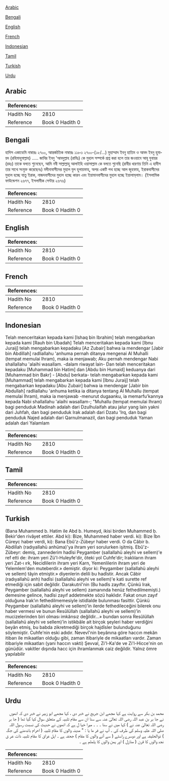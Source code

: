 [Arabic](#arabic)

[Bengali](#bengali)

[English](#english)

[French](#french)

[Indonesian](#indonesian)

[Tamil](#tamil)

[Turkish](#turkish)

[Urdu](#urdu)

## Arabic


<div dir="rtl" lang="ar" style={{fontSize:'larger',backgroundColor:'#f8f9fa',padding:20}}>

</div>
<div style={{backgroundColor:'#f8f9fa',padding:20, marginBottom: 10}}><table> <thead> <tr> <th>References:</th> <th></th> </tr> </thead> <tbody><tr><td>Hadith No</td><td>2810</td></tr><tr><td>Reference</td><td>Book 0 Hadith 0</td></tr></tbody></table></div>

## Bengali


<div dir="ltr" lang="bn" style={{fontSize:'larger',backgroundColor:'#f8f9fa',padding:20}}>
হাদিস একাডেমি নাম্বারঃ ২৭০০, আন্তর্জাতিক নাম্বারঃ ১১৮৩ ২৭০০-(১৮/...) মুহাম্মাদ ইবনু হাতিম ও আবদ ইবনু হুমায়দ (রহিমাহুমাল্লাহ) ..... জাবির ইবনু 'আবদুল্লাহ (রাযিঃ) কে মুহাল সম্পর্কে প্রশ্ন করা হলে তার জওয়াবে আবূ যুবায়র (রহঃ) তাকে বলতে শুনেছেন, আমি নবী সাল্লাল্লাহু আলাইহি ওয়াসাল্লাম কে বলতে শুনেছি (রাবীর ধারণায় তিনি এ হাদীস তার সাথে সংযুক্ত করেছেনঃ) মদীনাবাসীদের মুহাল যুল হুলায়ফাহ্, অপর একটি পথ হচ্ছে আল জুহফাহ, ইরাকবাসীদের মুহাল হচ্ছে যাতু ইরাক, নাজদবাসীদের মুহাল হচ্ছে কারন এবং ইয়ামানবাসীদের মুহাল হচ্ছে ইয়ালাম্‌লাম। (ইসলামিক ফাউন্ডেশন ২৬৭৭, ইসলামীক সেন্টার ২৬৭৬)
</div>
<div style={{backgroundColor:'#f8f9fa',padding:20, marginBottom: 10}}><table> <thead> <tr> <th>References:</th> <th></th> </tr> </thead> <tbody><tr><td>Hadith No</td><td>2810</td></tr><tr><td>Reference</td><td>Book 0 Hadith 0</td></tr></tbody></table></div>

## English


<div dir="ltr" lang="en" style={{fontSize:'larger',backgroundColor:'#f8f9fa',padding:20}}>

</div>
<div style={{backgroundColor:'#f8f9fa',padding:20, marginBottom: 10}}><table> <thead> <tr> <th>References:</th> <th></th> </tr> </thead> <tbody><tr><td>Hadith No</td><td>2810</td></tr><tr><td>Reference</td><td>Book 0 Hadith 0</td></tr></tbody></table></div>

## French


<div dir="ltr" lang="fr" style={{fontSize:'larger',backgroundColor:'#f8f9fa',padding:20}}>

</div>
<div style={{backgroundColor:'#f8f9fa',padding:20, marginBottom: 10}}><table> <thead> <tr> <th>References:</th> <th></th> </tr> </thead> <tbody><tr><td>Hadith No</td><td>2810</td></tr><tr><td>Reference</td><td>Book 0 Hadith 0</td></tr></tbody></table></div>

## Indonesian


<div dir="ltr" lang="id" style={{fontSize:'larger',backgroundColor:'#f8f9fa',padding:20}}>
Telah menceritakan kepada kami [Ishaq bin Ibrahim] telah mengabarkan kepada kami [Rauh bin Ubadah] Telah menceritakan kepada kami [Ibnu Juraij] telah mengabarkan kepadaku [Az Zubair] bahwa ia mendengar [Jabir bin Abdillah] radliallahu 'anhuma pernah ditanya mengenai Al Muhalli (tempat memulai Ihram), maka ia menjawab; Aku pernah mendengar Nabi shallallahu 'alaihi wasallam. -dalam riwayat lain- Dan telah menceritakan kepadaku [Muhammad bin Hatim] dan [Abdu bin Humaid] keduanya dari [Muhammad bin Bakr] - [Abdu] berkata- telah mengabarkan kepada kami [Muhammad] telah mengabarkan kepada kami [Ibnu Juraij] telah mengabarkan kepadaku [Abu Zubair] bahwa ia mendengar [Jabir bin Abdullah] radliallahu 'anhuma ketika ia ditanya tentang Al Muhallu (tempat memulai Ihram), maka ia menjawab -menurut dugaanku, ia memarfu'kannya kepada Nabi shallallahu 'alaihi wasallam-; "Muhallu (tempat memulai Ihram) bagi penduduk Madinah adalah dari Dzulhulaifah atau jalur yang lain yakni dari Juhfah, dan bagi penduduk Irak adalah dari Dzatu 'Irq, dan bagi penduduk Najed adalah dari Qarnulmanazil, dan bagi penduduk Yaman adalah dari Yalamlam
</div>
<div style={{backgroundColor:'#f8f9fa',padding:20, marginBottom: 10}}><table> <thead> <tr> <th>References:</th> <th></th> </tr> </thead> <tbody><tr><td>Hadith No</td><td>2810</td></tr><tr><td>Reference</td><td>Book 0 Hadith 0</td></tr></tbody></table></div>

## Tamil


<div dir="ltr" lang="ta" style={{fontSize:'larger',backgroundColor:'#f8f9fa',padding:20}}>

</div>
<div style={{backgroundColor:'#f8f9fa',padding:20, marginBottom: 10}}><table> <thead> <tr> <th>References:</th> <th></th> </tr> </thead> <tbody><tr><td>Hadith No</td><td>2810</td></tr><tr><td>Reference</td><td>Book 0 Hadith 0</td></tr></tbody></table></div>

## Turkish


<div dir="ltr" lang="tr" style={{fontSize:'larger',backgroundColor:'#f8f9fa',padding:20}}>
(Bana Muhammed b. Hatim ile Abd b. Humeyd, ikisi birden Muhammed b. Bekir'den rivâyet ettiler. Abd ki): Bize, Muhammed haber verdi. ki): Bize İbn Cüreyc haber verdi, ki): Bana Ebû'z-Zübeyr haber verdi. O da Câbir b. Abdillah (radıyallahü anhüma)'ya ihram yeri sorulurken işitmiş. Ebû'z-Zübeyr: demiş, zannederim hadîsi Peygamber (sallallahü aleyhi ve sellem)'e ref etti de: ihram yeri Zü'l-Huleyfe'dir, öteki yol Cuhfe'dir; Iraklıların ihram yeri Zat-ı ırk, Necidlilerin ihram yeri Karn, Yemenlilerin ihram yeri de Yelemlem'den muteberdir.» demiştir. diyor ki: Peygamber (sallallahü aleyhi ve sellem) tâyin etmiştir.» diyenlerin delili bu hadîstir. Ancak Câbir (radıyallahü anh) hadîsi (sallallahü aleyhi ve sellem)'e kati surette ref etmediği için sabit değildir. Darakutnî'nin (Bu hadîs zayıftır. Çünkü Irak, Peygamber (sallallahü aleyhi ve sellem) zamanında henüz fethedilmemişti.) demesine gelince, hadîsi zayıf addetmekte sözü haklıdır. Fakat onun zayıf olduğuna Irak’ın fethedilmemesiyle istidlalde bulunması fasittir. Çünkü Peygamber (sallallahü aleyhi ve sellem)’in ilerde fethedileceğini bilerek onu haber vermesi ve bunun Resûlüllah (sallallahü aleyhi ve sellem)’in mucizelerinden biri olması imkânsız değildir...» bundan sonra Resûlüllah (sallallahü aleyhi ve sellem)’in istikbâle ait birçok şeyleri haber verdiğini beyân etmiş, bu babda zikretmediği birçok hajdîsler bulunduğunu söylemiştir. Cuhfe'nin eski adıdır. Nevevî'nin beyânına göre haccın mekân itibarı ile mikaatları olduğu gibi, zaman itibariyle de mikaatları vardır. Zaman itibariyle mikaatları (yani haccın vakti) Şevval, Zi'l-Ka'de ve Zi'l-Hicce'nin on günüdür. vakitler dışında hacc için ihramlanmak caiz değildir. Yalnız ömre yapılabilir
</div>
<div style={{backgroundColor:'#f8f9fa',padding:20, marginBottom: 10}}><table> <thead> <tr> <th>References:</th> <th></th> </tr> </thead> <tbody><tr><td>Hadith No</td><td>2810</td></tr><tr><td>Reference</td><td>Book 0 Hadith 0</td></tr></tbody></table></div>

## Urdu


<div dir="rtl" lang="ur" style={{fontSize:'larger',backgroundColor:'#f8f9fa',padding:20}}>
محمد بن بکر سے روایت ہے کہا مجھے ابن جریج نے خبر دی ، کہا مجھے ابو زبیر نے خبر دی کہ انھوں نے جا بر بن عبد اللہ رضی اللہ تعالیٰ عنہ سے سنا ان سے مقام تلبیہ کے متعلق سوال کیا گیا تھا ( جا بر رضی اللہ تعالیٰ عنہ نے ) کہا میں نے سنا ۔ ۔ ۔ میرا خیا ل ہے کہ انھوں نے حدیث کی نسبت رسول اللہ صلی اللہ علیہ وسلم کی طرف کی ۔ آپ نے فر ما یا : " مدینہ والوں کا مقام تلبیہ ( احرام باندھنے کی جگہ ) ذوالحلیفہ ہے اور دوسرے راستے ( سے آنے والوں کا مقام ) جحفہ ہے ۔ اہل عراق کا مقام تلبیہ ذات عر ق نجد والوں کا قرن ( منازل ) اور یمن والوں کا یلملم ہے ۔
</div>
<div style={{backgroundColor:'#f8f9fa',padding:20, marginBottom: 10}}><table> <thead> <tr> <th>References:</th> <th></th> </tr> </thead> <tbody><tr><td>Hadith No</td><td>2810</td></tr><tr><td>Reference</td><td>Book 0 Hadith 0</td></tr></tbody></table></div>